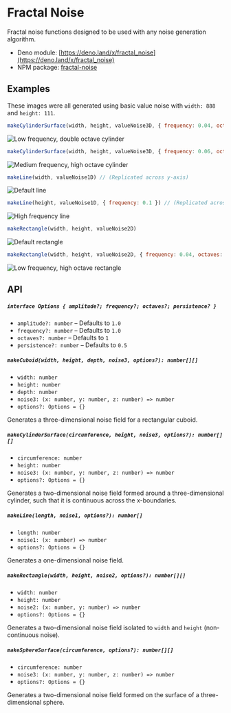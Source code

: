 # Fractal Noise

Fractal noise functions designed to be used with any noise generation algorithm.

* Deno module: [https://deno.land/x/fractal_noise](https://deno.land/x/fractal_noise)
* NPM package: [fractal-noise](https://www.npmjs.com/package/fractal-noise)

## Examples

These images were all generated using basic value noise with `width: 888` and `height: 111`.

```javascript
makeCylinderSurface(width, height, valueNoise3D, { frequency: 0.04, octaves: 2 })
```
![Low frequency, double octave cylinder](https://raw.githubusercontent.com/joshforisha/fractal-noise-js/main/images/cylinder-low-2.png)

```javascript
makeCylinderSurface(width, height, valueNoise3D, { frequency: 0.06, octaves: 8 })
```
![Medium frequency, high octave cylinder](https://raw.githubusercontent.com/joshforisha/fractal-noise-js/main/images/cylinder-medium-8.png)

```javascript
makeLine(width, valueNoise1D) // (Replicated across y-axis)
```
![Default line](https://raw.githubusercontent.com/joshforisha/fractal-noise-js/main/images/line-default.png)

```javascript
makeLine(height, valueNoise1D, { frequency: 0.1 }) // (Replicated across x-axis)
```
![High frequency line](https://raw.githubusercontent.com/joshforisha/fractal-noise-js/main/images/line-high.png)

```javascript
makeRectangle(width, height, valueNoise2D)
```
![Default rectangle](https://raw.githubusercontent.com/joshforisha/fractal-noise-js/main/images/rectangle-default.png)

```javascript
makeRectangle(width, height, valueNoise2D, { frequency: 0.04, octaves: 8 })
```
![Low frequency, high octave rectangle](https://raw.githubusercontent.com/joshforisha/fractal-noise-js/main/images/rectangle-low-8.png)

## API

##### `interface Options { amplitude?; frequency?; octaves?; persistence? }`
* `amplitude?: number` – Defaults to `1.0`
* `frequency?: number` – Defaults to `1.0`
* `octaves?: number` – Defaults to `1`
* `persistence?: number` – Defaults to `0.5`

##### `makeCuboid(width, height, depth, noise3, options?): number[][]`

* `width: number`
* `height: number`
* `depth: number`
* `noise3: (x: number, y: number, z: number) => number`
* `options?: Options = {}`

Generates a three-dimensional noise field for a rectangular cuboid.

##### `makeCylinderSurface(circumference, height, noise3, options?): number[][]`

* `circumference: number`
* `height: number`
* `noise3: (x: number, y: number, z: number) => number`
* `options?: Options = {}`

Generates a two-dimensional noise field formed around a three-dimensional cylinder, such that it is continuous across the x-boundaries.

##### `makeLine(length, noise1, options?): number[]`

* `length: number`
* `noise1: (x: number) => number`
* `options?: Options = {}`

Generates a one-dimensional noise field.

##### `makeRectangle(width, height, noise2, options?): number[][]`

* `width: number`
* `height: number`
* `noise2: (x: number, y: number) => number`
* `options?: Options = {}`

Generates a two-dimensional noise field isolated to `width` and `height` (non-continuous noise).

##### `makeSphereSurface(circumference, options?): number[][]`

* `circumference: number`
* `noise3: (x: number, y: number, z: number) => number`
* `options?: Options = {}`

Generates a two-dimensional noise field formed on the surface of a three-dimensional sphere.
